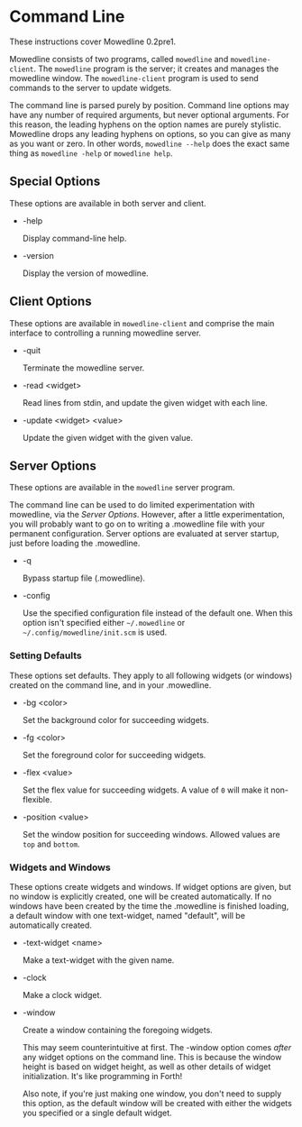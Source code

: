 
Command Line
============

These instructions cover Mowedline 0.2pre1.

Mowedline consists of two programs, called `mowedline` and
`mowedline-client`.  The `mowedline` program is the server; it creates and
manages the mowedline window.  The `mowedline-client` program is used to
send commands to the server to update widgets.

The command line is parsed purely by position.  Command line options may
have any number of required arguments, but never optional arguments.  For
this reason, the leading hyphens on the option names are purely
stylistic.  Mowedline drops any leading hyphens on options, so you can
give as many as you want or zero.  In other words, `mowedline --help` does
the exact same thing as `mowedline -help` or `mowedline help`.


Special Options
---------------

These options are available in both server and client.

 * -help

    Display command-line help.

 * -version

    Display the version of mowedline.


Client Options
--------------

These options are available in `mowedline-client` and comprise the main
interface to controlling a running mowedline server.

 * -quit

    Terminate the mowedline server.

 * -read \<widget>

    Read lines from stdin, and update the given widget with each line.

 * -update \<widget> \<value>

    Update the given widget with the given value.


Server Options
--------------

These options are available in the `mowedline` server program.

The command line can be used to do limited experimentation with mowedline,
via the _Server Options_.  However, after a little experimentation, you
will probably want to go on to writing a .mowedline file with your
permanent configuration.  Server options are evaluated at server startup,
just before loading the .mowedline.


 * -q

    Bypass startup file (.mowedline).

 * -config <file>

    Use the specified configuration file instead of the default one.
    When this option isn't specified either `~/.mowedline` or
    `~/.config/mowedline/init.scm` is used.

### Setting Defaults

These options set defaults.  They apply to all following widgets (or
windows) created on the command line, and in your .mowedline.

 * -bg \<color>

    Set the background color for succeeding widgets.

 * -fg \<color>

    Set the foreground color for succeeding widgets.

 * -flex \<value>

    Set the flex value for succeeding widgets. A value of `0` will make
    it non-flexible.

 * -position \<value>

    Set the window position for succeeding windows.  Allowed values are
    `top` and `bottom`.


### Widgets and Windows

These options create widgets and windows.  If widget options are given,
but no window is explicitly created, one will be created automatically.
If no windows have been created by the time the .mowedline is finished
loading, a default window with one text-widget, named "default", will be
automatically created.

 * -text-widget \<name>

    Make a text-widget with the given name.

 * -clock

    Make a clock widget.

 * -window

    Create a window containing the foregoing widgets.

    This may seem counterintuitive at first.  The -window option comes
    _after_ any widget options on the command line.  This is because the
    window height is based on widget height, as well as other details of
    widget initialization.  It's like programming in Forth!

    Also note, if you're just making one window, you don't need to supply
    this option, as the default window will be created with either the
    widgets you specified or a single default widget.
